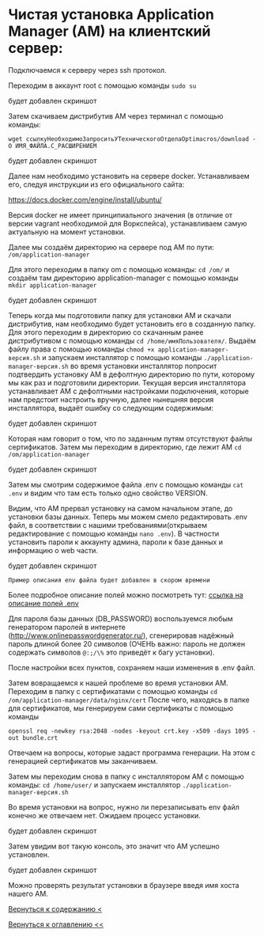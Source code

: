 # Чистая установка Application Manager (AM) на клиентский сервер:

Подключаемся к серверу через ssh протокол.

Переходим в аккаунт root с помощью команды `sudo su`

будет добавлен скриншот

Затем скачиваем дистрибутив AM через терминал с помощью команды:

`wget ссылкуНеобходимоЗапроситьУТехническогоОтделаOptimacros/download -O ИМЯ_ФАЙЛА.С_РАСШИРЕНИЕМ`

будет добавлен скриншот

Далее нам необходимо установить на сервере docker. Устанавливаем его, следуя инструкции из его официального сайта:

https://docs.docker.com/engine/install/ubuntu/

Версия docker не имеет принципиального значения (в отличие от версии vagrant необходимой для Воркспейса), устанавливаем
самую актуальную на момент установки.

Далее мы создаём директорию на сервере под AM по пути: `/om/application-manager`

Для этого переходим в папку om с помощью команды: `cd /om/` и создаём там директорию application-manager с помощью команды
`mkdir application-manager`

будет добавлен скриншот

Теперь когда мы подготовили папку для установки AM и скачали дистрибутив, нам необходимо будет установить его
в созданную папку. Для этого переходим в директорию со скачанным ранее дистрибутивом с помощью команды `cd /home/имяПользователя/`.
Выдаём файлу права с помощью команды `chmod +x application-manager-версия.sh` и запускаем инсталлятор с помощью команды
`./application-manager-версия.sh` во время установки инсталлятор попросит подтвердить установку AM в дефолтную
директорию по пути, которому мы как раз и подготовили директории. Текущая версия инсталлятора устанавливает AM с
дефолтными настройками подключения, которые нам предстоит настроить вручную, далее нынешняя версия инсталлятора, выдаёт
ошибку со следующим содержимым:

будет добавлен скриншот

Которая нам говорит о том, что по заданным путям отсутствуют файлы сертификатов. Затем мы переходим в директорию, где
лежит AM `cd /om/application-manager`

будет добавлен скриншот

Затем мы смотрим содержимое файла .env с помощью команды `cat .env` и видим что там есть только одно свойство VERSION.

Видим, что AM прервал установку на самом начальном этапе, до установки базы данных. Теперь мы можем смело
редактировать .env файл, в соответствии с нашими требованиями(открываем редактирование с помощью команды `nano .env`). В частности установить пароли к аккаунту админа, пароли к базе
данных и информацию о web части.

будет добавлен скриншот

```
Пример описания env файла будет добавлен в скором времени

```

Более подробное описание полей можно посмотреть тут:
<a href="https://github.com/optimacros/distribution_documentation/blob/main/envDescription.md" target="_blank">ссылка на описание полей .env</a>

Для пароля базы данных (DB_PASSWORD) воспользуемся любым генератором паролей в интернете (http://www.onlinepasswordgenerator.ru/), сгенерировав надёжный пароль длиной более
20 символов (ОЧЕНЬ важно: пароль не должен содержать символов `@:;/\%` это приведёт к багу установки).

После настройки всех пунктов, сохраняем наши изменения в
.env файл.

Затем вовращаемся к нашей проблеме во время установки AM. Переходим в папку с сертификатами с помощью команды
`cd /om/application-manager/data/nginx/cert` После чего, находясь в папке для сертификатов, мы генерируем сами сертификаты
с помощью команды

`openssl req -newkey rsa:2048 -nodes -keyout crt.key -x509 -days 1095 -out bundle.crt`

Отвечаем на вопросы, которые задаст программа генерации. На этом с генерацией сертификатов мы заканчиваем.

Затем мы переходим снова в папку с инсталлятором AM с помощью команды: `cd /home/user/` и запускаем инсталлятор
`./application-manager-версия.sh`

Во время установки на вопрос, нужно ли перезаписывать env файл конечно же отвечаем нет. Ожидаем процесс установки.

будет добавлен скриншот

Затем увидим вот такую консоль, это значит что AM успешно установлен.

будет добавлен скриншот

Можно проверять результат установки в браузере введя имя хоста нашего AM.

[Вернуться к содержанию <](contents.md)

[Вернуться к оглавлению <<](index.md)
